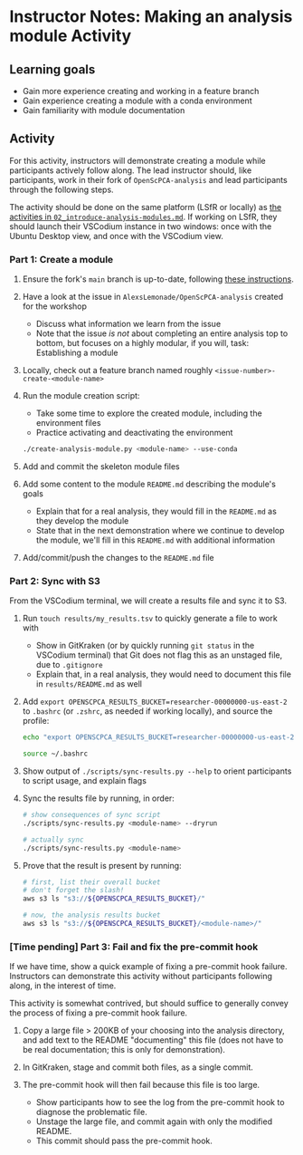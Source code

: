 
# Instructor Notes: Making an analysis module Activity

## Learning goals

- Gain more experience creating and working in a feature branch
- Gain experience creating a module with a conda environment
- Gain familiarity with module documentation

## Activity

For this activity, instructors will demonstrate creating a module while participants actively follow along.
The lead instructor should, like participants, work in their fork of `OpenScPCA-analysis` and lead participants through the following steps.

The activity should be done on the same platform (LSfR or locally) as [the activities in `02_introduce-analysis-modules.md`](02_introduce-analysis-modules.md).
If working on LSfR, they should launch their VSCodium instance in two windows: once with the Ubuntu Desktop view, and once with the VSCodium view.


### Part 1: Create a module

1. Ensure the fork's `main` branch is up-to-date, following [these instructions](https://openscpca.readthedocs.io/en/latest/contributing-to-analyses/working-with-git/staying-in-sync-with-upstream/).

2. Have a look at the issue in `AlexsLemonade/OpenScPCA-analysis` created for the workshop
    - Discuss what information we learn from the issue
    - Note that the issue _is not_ about completing an entire analysis top to bottom, but focuses on a highly modular, if you will, task: Establishing a module

3. Locally, check out a feature branch named roughly `<issue-number>-create-<module-name>`

4. Run the module creation script:
   - Take some time to explore the created module, including the environment files
   - Practice activating and deactivating the environment

    ```bash
    ./create-analysis-module.py <module-name> --use-conda
    ```

5. Add and commit the skeleton module files

6. Add some content to the module `README.md` describing the module's goals
    - Explain that for a real analysis, they would fill in the `README.md` as they develop the module
    - State that in the next demonstration where we continue to develop the module, we'll fill in this `README.md` with additional information

7. Add/commit/push the changes to the `README.md` file

### Part 2: Sync with S3

From the VSCodium terminal, we will create a results file and sync it to S3.

1. Run `touch results/my_results.tsv` to quickly generate a file to work with
    - Show in GitKraken (or by quickly running `git status` in the VSCodium terminal) that Git does not flag this as an unstaged file, due to `.gitignore`
    - Explain that, in a real analysis, they would need to document this file in `results/README.md` as well

2. Add `export OPENSCPCA_RESULTS_BUCKET=researcher-00000000-us-east-2` to `.bashrc` (or `.zshrc`, as needed if working locally), and source the profile:
    ```sh
    echo "export OPENSCPCA_RESULTS_BUCKET=researcher-00000000-us-east-2" >> ~/.bashrc

    source ~/.bashrc
    ```

3. Show output of `./scripts/sync-results.py --help` to orient participants to script usage, and explain flags

4. Sync the results file by running, in order:
    ```sh
    # show consequences of sync script
    ./scripts/sync-results.py <module-name> --dryrun

    # actually sync
    ./scripts/sync-results.py <module-name>
    ```

5.  Prove that the result is present by running:
    ```sh
    # first, list their overall bucket
    # don't forget the slash!
    aws s3 ls "s3://${OPENSCPCA_RESULTS_BUCKET}/"

    # now, the analysis results bucket
    aws s3 ls "s3://${OPENSCPCA_RESULTS_BUCKET}/<module-name>/"
    ```

### [Time pending] Part 3: Fail and fix the pre-commit hook

If we have time, show a quick example of fixing a pre-commit hook failure.
Instructors can demonstrate this activity without participants following along, in the interest of time.

This activity is somewhat contrived, but should suffice to generally convey the process of fixing a pre-commit hook failure.

1. Copy a large file > 200KB of your choosing into the analysis directory, and add text to the README "documenting" this file (does not have to be real documentation; this is only for demonstration).

2. In GitKraken, stage and commit both files, as a single commit.

3. The pre-commit hook will then fail because this file is too large.
    - Show participants how to see the log from the pre-commit hook to diagnose the problematic file.
    - Unstage the large file, and commit again with only the modified README.
    - This commit should pass the pre-commit hook.